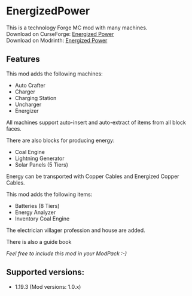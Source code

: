 # EnergizedPower
This is a technology Forge MC mod with many machines.<br>
Download on CurseForge: [Energized Power](https://www.curseforge.com/minecraft/mc-mods/energized-power)<br>
Download on Modrinth: [Energized Power](https://modrinth.com/mod/energized-power)

## Features
This mod adds the following machines:
- Auto Crafter
- Charger
- Charging Station
- Uncharger
- Energizer

All machines support auto-insert and auto-extract of items from all block faces.

There are also blocks for producing energy:
- Coal Engine
- Lightning Generator
- Solar Panels (5 Tiers)

Energy can be transported with Copper Cables and Energized Copper Cables.

This mod adds the following items:
- Batteries (8 Tiers)
- Energy Analyzer
- Inventory Coal Engine

The electrician villager profession and house are added.

There is also a guide book

*Feel free to include this mod in your ModPack :-)*

## Supported versions:
- 1.19.3 (Mod versions: 1.0.x)
